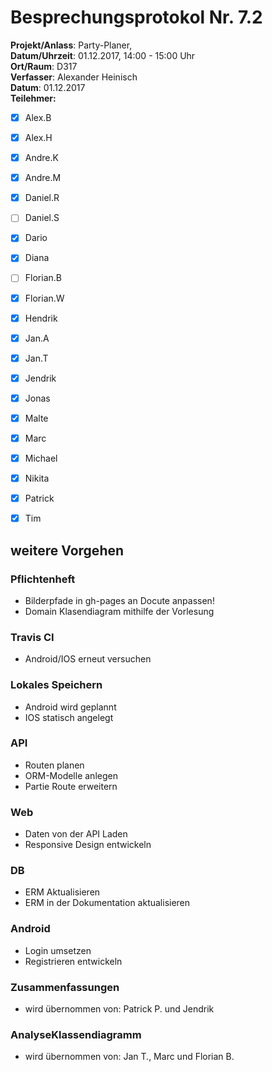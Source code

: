 # Besprechungsprotokol Nr. 7.2

**Projekt/Anlass**: Party-Planer,  
**Datum/Uhrzeit**: 01.12.2017, 14:00 - 15:00 Uhr  
**Ort/Raum**: D317  
**Verfasser**: Alexander Heinisch  
**Datum**: 01.12.2017  
**Teilehmer:**

- [x] Alex.B
- [x] Alex.H
- [x] Andre.K
- [x] Andre.M
- [x] Daniel.R
- [ ] Daniel.S
- [x] Dario
- [x] Diana
- [ ] Florian.B
- [x] Florian.W
- [x] Hendrik
- [x] Jan.A
- [x] Jan.T
- [x] Jendrik
- [x] Jonas
- [x] Malte
- [x] Marc
- [x] Michael
- [x] Nikita
- [x] Patrick
- [x] Tim


## weitere Vorgehen

### Pflichtenheft

- Bilderpfade in gh-pages an Docute anpassen!
- Domain Klasendiagram mithilfe der Vorlesung

### Travis CI

- Android/IOS erneut versuchen

### Lokales Speichern

- Android wird geplannt
- IOS statisch angelegt

### API

- Routen planen
- ORM-Modelle anlegen
- Partie Route erweitern

### Web

- Daten von der API Laden
- Responsive Design entwickeln

### DB

- ERM Aktualisieren 
- ERM in der Dokumentation aktualisieren

### Android

- Login umsetzen
- Registrieren entwickeln

### Zusammenfassungen

- wird übernommen von: Patrick P. und Jendrik

### AnalyseKlassendiagramm

- wird übernommen von: Jan T., Marc und Florian B.
